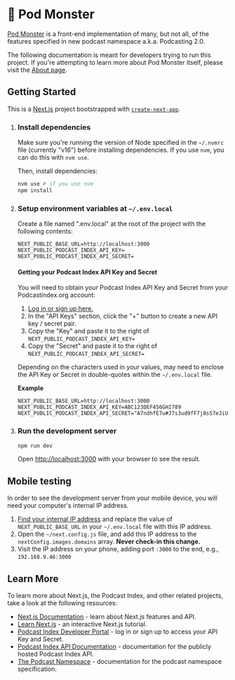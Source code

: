 # 👻 Pod Monster

[Pod Monster](https://pod.monster/) is a front-end implementation of many, but not all, of the features specified in new podcast namespace a.k.a. Podcasting 2.0.

The following documentation is meant for developers trying to run this project. If you're attempting to learn more about Pod Monster itself, please visit the [About page](https://pod.monster/about).

## Getting Started

This is a [Next.js](https://nextjs.org/) project bootstrapped with [`create-next-app`](https://github.com/vercel/next.js/tree/canary/packages/create-next-app).

1. ### Install dependencies

   Make sure you're running the version of Node specified in the `~/.nvmrc` file (currently "v16") before installing dependencies. If you use `nvm`, you can do this with `nvm use`.

   Then, install dependencies:

   ```bash
   nvm use # if you use nvm
   npm install
   ```

2. ### Setup environment variables at `~/.env.local`

   Create a file named ".env.local" at the root of the project with the following contents:

   ```
   NEXT_PUBLIC_BASE_URL=http://localhost:3000
   NEXT_PUBLIC_PODCAST_INDEX_API_KEY=
   NEXT_PUBLIC_PODCAST_INDEX_API_SECRET=
   ```

   #### **Getting your Podcast Index API Key and Secret**

   You will need to obtain your Podcast Index API Key and Secret from your Podcastindex.org account:

   1. [Log in or sign up here.](https://api.podcastindex.org/)
   2. In the "API Keys" section, click the "+" button to create a new API key / secret pair.
   3. Copy the "Key" and paste it to the right of `NEXT_PUBLIC_PODCAST_INDEX_API_KEY=`
   4. Copy the "Secret" and paste it to the right of `NEXT_PUBLIC_PODCAST_INDEX_API_SECRET=`

   Depending on the characters used in your values, may need to enclose the API Key or Secret in double-quotes within the `~/.env.local` file.

   **Example**

   ```
   NEXT_PUBLIC_BASE_URL=http://localhost:3000
   NEXT_PUBLIC_PODCAST_INDEX_API_KEY=ABC123DEF456GHI789
   NEXT_PUBLIC_PODCAST_INDEX_API_SECRET="A7ndhfE7u#J7s3ud9fF7j8sS7eJiU^evk7yvBF"
   ```

3. ### Run the development server

   ```bash
   npm run dev
   ```

   Open [http://localhost:3000](http://localhost:3000) with your browser to see the result.

## Mobile testing

In order to see the development server from your mobile device, you will need your computer's internal IP address.

1. [Find your internal IP address](https://lifehacker.com/how-to-find-your-local-and-external-ip-address-5833108) and replace the value of `NEXT_PUBLIC_BASE_URL` in your `~/.env.local` file with this IP address.
2. Open the `~/next.config.js` file, and add this IP address to the `nextConfig.images.domains` array. **Never check-in this change.**
3. Visit the IP address on your phone, adding port `:3000` to the end, e.g., `192.168.9.46:3000`

## Learn More

To learn more about Next.js, the Podcast Index, and other related projects, take a look at the following resources:

- [Next.js Documentation](https://nextjs.org/docs) - learn about Next.js features and API.
- [Learn Next.js](https://nextjs.org/learn) - an interactive Next.js tutorial.
- [Podcast Index Developer Portal](https://api.podcastindex.org/) - log in or sign up to access your API Key and Secret.
- [Podcast Index API Documentation](https://podcastindex-org.github.io/docs-api/#overview--libraries) - documentation for the publicly hosted Podcast Index API.
- [The Podcast Namespace](https://github.com/Podcastindex-org/podcast-namespace) - documentation for the podcast namespace specification.

